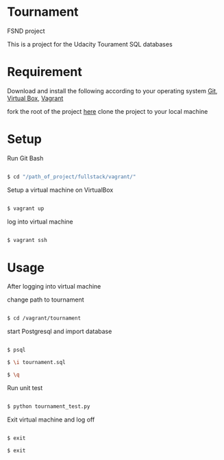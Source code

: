 # Tournament
FSND project

This is a project for the Udacity Tourament SQL databases

# Requirement

Download and install the following according to your operating system
[Git](http://git-scm.com/downloads), 
[Virtual Box](https://www.virtualbox.org/wiki/Downloads), 
[Vagrant](https://www.vagrantup.com/downloads.html)

fork the root of the project [here](https://github.com/trevordo/fullstack-nanodegree-vm)
clone the project to your local machine

# Setup

Run Git Bash
```sh

$ cd "/path_of_project/fullstack/vagrant/"

```
Setup a virtual machine on VirtualBox
```sh

$ vagrant up

```
log into virtual machine
```sh

$ vagrant ssh

```
# Usage

After logging into virtual machine

change path to tournament
```sh

$ cd /vagrant/tournament

```

start Postgresql and import database
```sh

$ psql

$ \i tournament.sql

$ \q

```

Run unit test
```sh

$ python tournament_test.py

```

Exit virtual machine and log off
```sh

$ exit

$ exit

```